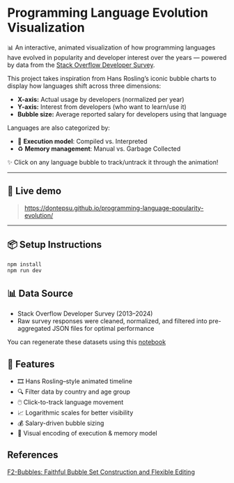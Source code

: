 # Programming Language Evolution Visualization

📊 An interactive, animated visualization of how programming languages have evolved in popularity and developer interest over the years — powered by data from the [Stack Overflow Developer Survey](https://insights.stackoverflow.com/survey).

This project takes inspiration from Hans Rosling’s iconic bubble charts to display how languages shift across three dimensions:

- **X-axis:** Actual usage by developers (normalized per year)
- **Y-axis:** Interest from developers (who want to learn/use it)
- **Bubble size:** Average reported salary for developers using that language

Languages are also categorized by:
- 🧠 **Execution model**: Compiled vs. Interpreted
- ♻️ **Memory management**: Manual vs. Garbage Collected

✨ Click on any language bubble to track/untrack it through the animation!

---

## 🚀 Live demo

> https://dontepsu.github.io/programming-language-popularity-evolution/

---

## 📦 Setup Instructions

```bash
npm install
npm run dev
```

## 📊 Data Source

* Stack Overflow Developer Survey (2013–2024)
* Raw survey responses were cleaned, normalized, and filtered into pre-aggregated JSON files for optimal performance

You can regenerate these datasets using this [notebook](https://github.com/dontepsu/programming-language-popularity-evolution/blob/main/data/data_cleaning.ipynb)

## 🧠 Features

* 🎞️ Hans Rosling–style animated timeline
* 🔍 Filter data by country and age group
* 🖱️ Click-to-track language movement
* 📈 Logarithmic scales for better visibility
* 💰 Salary-driven bubble sizing
* 🧩 Visual encoding of execution & memory model


## References

[F2-Bubbles: Faithful Bubble Set Construction and Flexible Editing](https://ieeexplore.ieee.org/document/9552179)
